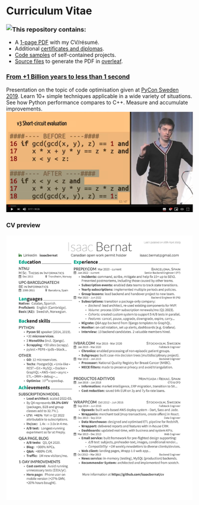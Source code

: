 # Curriculum Vitae

<div><img align="left" src="https://github-readme-stats.vercel.app/api?username=isaacbernat&count_private=true&show_icons=true&theme=transparent&number_format=long&hide=contribs"/></div>

### This repository contains:
- A [1-page PDF](https://github.com/isaacbernat/cv/raw/master/cv.pdf) with my CV/résumé.
- Additional [certificates and diplomas](https://github.com/isaacbernat/cv/tree/master/certificates).
- [Code samples](https://github.com/isaacbernat/cv/tree/master/samples) of self-contained projects.
- [Source files](https://github.com/isaacbernat/cv/tree/master/src) to generate the PDF in [overleaf](https://www.overleaf.com/project/63c1d75bea8bc821df6f52d9).

### [From +1 Billion years to less than 1 second](https://github.com/isaacbernat/presentations/tree/master/optimise)

Presentation on the topic of code optimisation given at [PyCon Sweden 2019](https://pyvideo.org/speaker/isaac-bernat.html). Learn 10+ simple techniques applicable in a wide variety of situations. See how Python performance compares to C++. Measure and accumulate improvements.
[![YouTube link to the talk](https://raw.githubusercontent.com/isaacbernat/presentations/master/optimise/images/video_preview_with_play_button.png "YouTube link to the talk")](https://youtu.be/asZ0SDTKqvM)

### CV preview
[![CV preview](https://github.com/isaacbernat/cv/blob/master/src/cv.png)](https://github.com/isaacbernat/cv/blob/master/cv.pdf)
